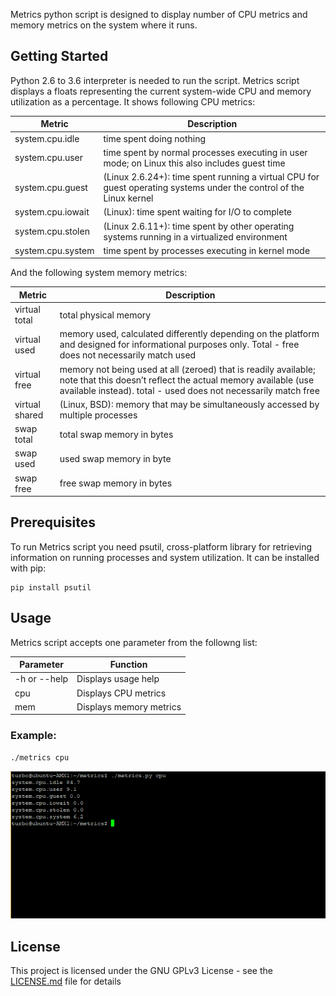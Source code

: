 
Metrics python script is designed to display number of CPU metrics and memory metrics on the system where it runs. 

## Getting Started

Python 2.6 to 3.6 interpreter is needed to run the script.
Metrics script displays a floats representing the current system-wide CPU and memory utilization as a percentage.
It shows following CPU metrics:

| Metric | Description |
| ------ | ------ |
| system.cpu.idle | time spent doing nothing |
| system.cpu.user | time spent by normal processes executing in user mode; on Linux this also includes guest time |
| system.cpu.guest |  (Linux 2.6.24+): time spent running a virtual CPU for guest operating systems under the control of the Linux kernel |
| system.cpu.iowait | (Linux): time spent waiting for I/O to complete |
| system.cpu.stolen | (Linux 2.6.11+): time spent by other operating systems running in a virtualized environment |
| system.cpu.system | time spent by processes executing in kernel mode |

And the following system memory metrics:

| Metric | Description |
| ------ | ------ |
| virtual total | total physical memory |
| virtual used | memory used, calculated differently depending on the platform and designed for informational purposes only. Total - free does not necessarily match used |
| virtual free | memory not being used at all (zeroed) that is readily available; note that this doesn’t reflect the actual memory available (use available instead). total - used does not necessarily match free |
| virtual shared | (Linux, BSD): memory that may be simultaneously accessed by multiple processes |
| swap total | total swap memory in bytes |
| swap used | used swap memory in byte |
| swap free | free swap memory in bytes |

## Prerequisites

To run Metrics script you need psutil, cross-platform library for retrieving information on running processes and system utilization. It can be installed with pip: 

```
pip install psutil
```

## Usage

Metrics script accepts one parameter from the followng list:

| Parameter | Function |
| ------ | ------ |
| -h or --help | Displays usage help |
| cpu | Displays CPU metrics |
| mem | Displays memory metrics |

### Example:

```
./metrics cpu
```

![alt text](https://raw.githubusercontent.com/arcelinor/metrics/master/Metrics_cpu.PNG)

## License

This project is licensed under the GNU GPLv3 License - see the [LICENSE.md](LICENSE.md) file for details

